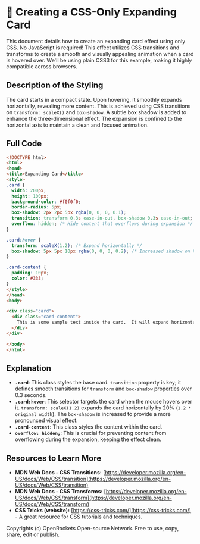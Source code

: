 # 🐞 Creating a CSS-Only Expanding Card


This document details how to create an expanding card effect using only CSS.  No JavaScript is required! This effect utilizes CSS transitions and transforms to create a smooth and visually appealing animation when a card is hovered over.  We'll be using plain CSS3 for this example, making it highly compatible across browsers.

## Description of the Styling

The card starts in a compact state.  Upon hovering, it smoothly expands horizontally, revealing more content.  This is achieved using CSS transitions on `transform: scaleX()` and `box-shadow`.  A subtle box shadow is added to enhance the three-dimensional effect. The expansion is confined to the horizontal axis to maintain a clean and focused animation.

## Full Code

```html
<!DOCTYPE html>
<html>
<head>
<title>Expanding Card</title>
<style>
.card {
  width: 200px;
  height: 100px;
  background-color: #f0f0f0;
  border-radius: 5px;
  box-shadow: 2px 2px 5px rgba(0, 0, 0, 0.1);
  transition: transform 0.3s ease-in-out, box-shadow 0.3s ease-in-out;
  overflow: hidden; /* Hide content that overflows during expansion */
}

.card:hover {
  transform: scaleX(1.2); /* Expand horizontally */
  box-shadow: 5px 5px 10px rgba(0, 0, 0, 0.2); /* Increased shadow on hover */
}

.card-content {
  padding: 10px;
  color: #333;
}
</style>
</head>
<body>

<div class="card">
  <div class="card-content">
    This is some sample text inside the card.  It will expand horizontally on hover.
  </div>
</div>

</body>
</html>
```

## Explanation

* **`.card`**: This class styles the base card.  `transition` property is key; it defines smooth transitions for `transform` and `box-shadow` properties over 0.3 seconds.
* **`.card:hover`**: This selector targets the card when the mouse hovers over it.  `transform: scaleX(1.2)` expands the card horizontally by 20% (`1.2 * original width`).  The `box-shadow` is increased to provide a more pronounced visual effect.
* **`.card-content`**: This class styles the content within the card.
* **`overflow: hidden;`**: This is crucial for preventing content from overflowing during the expansion, keeping the effect clean.


## Resources to Learn More

* **MDN Web Docs - CSS Transitions:** [https://developer.mozilla.org/en-US/docs/Web/CSS/transition](https://developer.mozilla.org/en-US/docs/Web/CSS/transition)
* **MDN Web Docs - CSS Transforms:** [https://developer.mozilla.org/en-US/docs/Web/CSS/transform](https://developer.mozilla.org/en-US/docs/Web/CSS/transform)
* **CSS Tricks (website):** [https://css-tricks.com/](https://css-tricks.com/) - A great resource for CSS tutorials and techniques.


Copyrights (c) OpenRockets Open-source Network. Free to use, copy, share, edit or publish.

